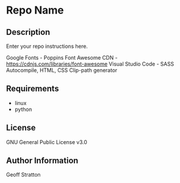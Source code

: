 Repo Name
=========

Description
---------------
Enter your repo instructions here.

Google Fonts - Poppins
Font Awesome CDN - https://cdnjs.com/libraries/font-awesome
Visual Studio Code - SASS Autocompile, HTML, CSS
Clip-path generator

Requirements
--------------
* linux
* python

License
-------
GNU General Public License v3.0

Author Information
------------------
Geoff Stratton

